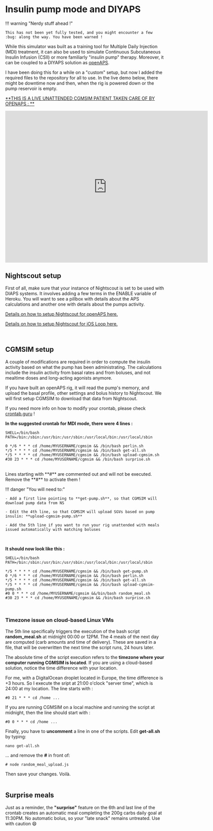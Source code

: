 # Insulin pump mode and DIYAPS

!!! warning "Nerdy stuff ahead !"
    
    This has not been yet fully tested, and you might encounter a few :bug: along the way. You have been warned !
    

While this simulator was built as a training tool for Multiple Daily Injection (MDI) treatment, it can also be used to simulate Continuous Subcutaneous Insulin Infusion (CSII) or more familiarly "insulin pump" therapy. Moreover, it can be coupled to a DIYAPS solution as [openAPS](https://openaps.org).

I have been doing this for a while on a "custom" setup, but now I added the required files to the repository for all to use. In the live demo below, there might be downtime now and then, when the rig is powered down or the pump reservoir is empty.

<span style="text-decoration: underline">**THIS IS A LIVE UNATTENDED CGMSIM PATIENT TAKEN CARE OF BY OPENAPS : **</span>

<iframe style="width: 640px; height: 480px; overflow: hidden;"  scrolling="no" frameborder="0" src="https://dmpkl1.herokuapp.com/"></iframe>
<br>

## Nightscout setup

First of all, make sure that your instance of Nightscout is set to be used with DIAPS systems. It involves adding a few terms in the ENABLE variable of Heroku. You will want to see a pillbox with details about the APS calculations and another one with details about the pumps activity.

[Details on how to setup Nightscout for openAPS here.](https://openaps.readthedocs.io/en/latest/docs/While%20You%20Wait%20For%20Gear/nightscout-setup.html)

[Details on how to setup Nightscout for iOS Loop here.](https://loopkit.github.io/loopdocs/nightscout/update_user/)

<br>

## CGMSIM setup

A couple of modifications are required in order to compute the insulin activity based on what the pump has been administrating. The calculations include the insulin activity from basal rates and from boluses, and not mealtime doses and long-acting agonists anymore.

If you have built an openAPS rig, it will read the pump's memory, and upload the basal profile, other settings and bolus history to Nightscout. We will first setup CGMSIM to download that data from Nightscout.

If you need more info on how to modify your crontab, please check [crontab.guru](https://crontab.guru/) !

**In the suggested crontab for MDI mode, there were 4 lines :**

```
SHELL=/bin/bash
PATH=/bin:/sbin:/usr/bin:/usr/sbin:/usr/local/bin:/usr/local/sbin

0 */6 * * * cd /home/MYUSERNAME/cgmsim && /bin/bash perlin.sh
*/5 * * * * cd /home/MYUSERNAME/cgmsim && /bin/bash get-all.sh
*/5 * * * * cd /home/MYUSERNAME/cgmsim && /bin/bash upload-cgmsim.sh
#30 23 * * * cd /home/MYUSERNAME/cgmsim && /bin/bash surprise.sh
```
<br>
Lines starting with **#** are commented out and will not be executed. Remove the **#** to activate them !

!!! danger "You will need to:"

    - Add a first line pointing to **get-pump.sh**, so that CGMSIM will download pump data from NS  
        
    - Edit the 4th line, so that CGMSIM will upload SGVs based on pump insulin: **upload-cgmsim-pump.sh**  
        
    - Add the 5th line if you want to run your rig unattended with meals issued automatically with matching boluses
      
<br>  

**It should now look like this :**
```
SHELL=/bin/bash
PATH=/bin:/sbin:/usr/bin:/usr/sbin:/usr/local/bin:/usr/local/sbin

*/5 * * * * cd /home/MYUSERNAME/cgmsim && /bin/bash get-pump.sh
0 */6 * * * cd /home/MYUSERNAME/cgmsim && /bin/bash perlin.sh
*/5 * * * * cd /home/MYUSERNAME/cgmsim && /bin/bash get-all.sh
*/5 * * * * cd /home/MYUSERNAME/cgmsim && /bin/bash upload-cgmsim-pump.sh
#0 0 * * * cd /home/MYUSERNAME/cgmsim &&/bin/bash random_meal.sh
#30 23 * * * cd /home/MYUSERNAME/cgmsim && /bin/bash surprise.sh
```

<br>

### Timezone issue on cloud-based Linux VMs

The 5th line specifically triggers the execution of the bash script **random_meal.sh** at midnight 00:00 or 12PM. The 4 meals of the next day are computed (carb amounts and time of delivery).  These are saved in a file, that will be overwritten the next time the script runs, 24 hours later.

The absolute time of the script execution refers to the **timezone where your computer running CGMSIM is located**. If you are using a cloud-based solution, notice the time difference with your location. 

For me, with a DigitalOcean droplet located in Europe, the time difference is +3 hours. So I execute the sript at 21:00 o'clock "server time", which is 24:00 at my location. The line starts with :

```
#0 21 * * * cd /home ...
```

If you are running CGMSIM on a local machine and running the script at midnight, then the line should start with :
```
#0 0 * * * cd /home ...
```

Finally, you have to **uncomment** a line in one of the scripts. Edit **get-all.sh** by typing:
```
nano get-all.sh
```
... and remove the **#** in front of:

```
# node random_meal_upload.js  
```

Then save your changes. Voilà.
<br>
<br>

## Surprise meals

Just as a reminder, the **"surprise"** feature on the 6th and last line of the crontab creates an automatic meal completing the 200g carbs daily goal at 11:30PM. No automatic bolus, so your "late snack" remains untreated. Use with caution :smile:

<br>
<br>

